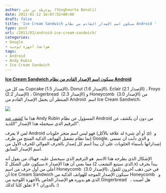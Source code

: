 ```yaml
---
author: يوغرطة بن علي (Youghourta Benali)
date: 2011-01-12 16:07:52+00:00
draft: false
title: 'Ice Cream Sandwich سيكون اسم الإصدار القادم من نظام Android '
type: post
url: /2011/01/android-ice-cream-sandwich/
categories:
- Google
- هواتف/ أجهزة لوحية
tags:
- Android
- Andy Rubin
- Ice Cream Sandwich
---
```


**[Ice Cream Sandwich سيكون اسم الإصدار القادم من نظام Android](https://www.it-scoop.com/2011/01/android-ice-cream-sandwich/)**


بعد كل من Cupcake (الإصدار 1.5)، Donut (الإصدار 1.6)، Eclair (الإصدار 2.1) ، Froyo (الإصدار 2.2) ، Gingerbread  (الإصدار 2.3) و Honeycomb  (الإصدار 3.0) من المنتظر أن يحمل الإصدار القادم من Android  اسم Ice Cream Sandwich.

[![](https://www.it-scoop.com/wp-content/uploads/2011/01/icecreamsandwich-Android.png)
](https://www.it-scoop.com/2011/01/android-ice-cream-sandwich/)

هذا ما [كشف عنه](http://techcrunch.com/2011/01/11/android-ice-cream-sandwich/) Andy Rubin المسؤول عن نظام Android من دون أن يكشف عن الترقيم الذي سيحمله هذا الإصدار "اللذيذ".

لمن لا يعرف Android فهو ليس اسم متجر حلويات (أو أي شيء له علاقة بالأكل :p)  و إنما نظام تشغيل الهواتف الذكية المنتج من طرف Google، و الذي دأبت أن تسمي إصداراتها بأسماء الحلويات على أن يبدأ اسم كل إصدار بالحرف الموالي للحرف الأول من اسم الإصدار السابق.

الإشكال الذي يطرحه هذا الاسم  هو الترقيم الذي سيحصل عليه، فهناك من يقول أنه سيكون على الشكل 2.x مما يعني أن هذا الإصدار (الذي سيتبع التشعب 2.x) يبدأ بحرف أعلى من أول حرف من اسم Honeycomb  (الإصدار 3.0)، في حين ذهب آخرون للقول أن Ice Cream Sandwich سيكون الإصدار الموجه للهواتف الذكية من Honeycomb   و الذي هو بدوره هو الإصدار الخاص بالأجهزة اللوحية من Gingerbread   ، هل أصبت بالدوران ؟ لا تقلق كلنا كذلك :)
